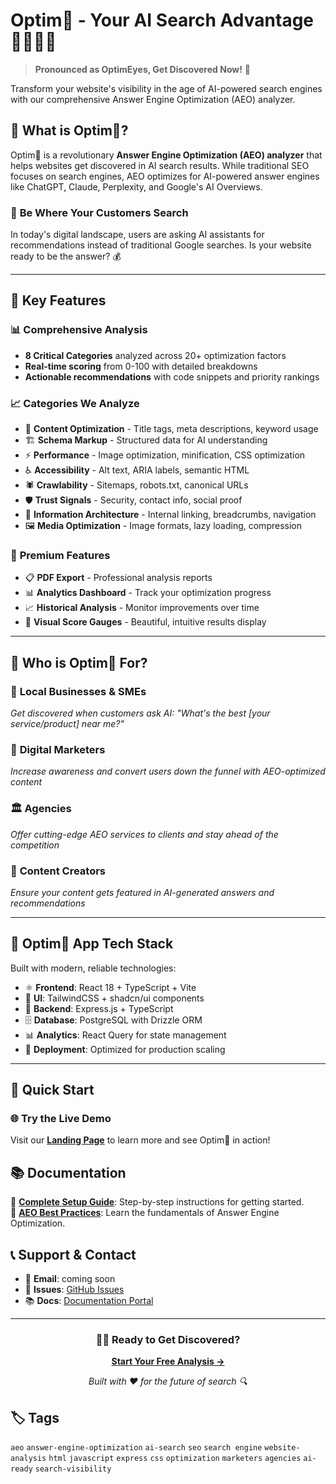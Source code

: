 
# Optim👀 - Your AI Search Advantage 👩🏽‍💻🔎

> **Pronounced as OptimEyes, Get Discovered Now!** 🚀

Transform your website's visibility in the age of AI-powered search engines with our comprehensive Answer Engine Optimization (AEO) analyzer.

## 🌟 What is Optim👀?

Optim👀 is a revolutionary **Answer Engine Optimization (AEO) analyzer** that helps websites get discovered in AI search results. While traditional SEO focuses on search engines, AEO optimizes for AI-powered answer engines like ChatGPT, Claude, Perplexity, and Google's AI Overviews.

### 🎯 **Be Where Your Customers Search**

In today's digital landscape, users are asking AI assistants for recommendations instead of traditional Google searches. Is your website ready to be the answer? 💰

---

## 🚀 Key Features

### 📊 **Comprehensive Analysis**
- **8 Critical Categories** analyzed across 20+ optimization factors
- **Real-time scoring** from 0-100 with detailed breakdowns
- **Actionable recommendations** with code snippets and priority rankings

### 📈 **Categories We Analyze**
- 🎯 **Content Optimization** - Title tags, meta descriptions, keyword usage
- 🏗️ **Schema Markup** - Structured data for AI understanding
- ⚡ **Performance** - Image optimization, minification, CSS optimization
- ♿ **Accessibility** - Alt text, ARIA labels, semantic HTML
- 🕷️ **Crawlability** - Sitemaps, robots.txt, canonical URLs
- 🛡️ **Trust Signals** - Security, contact info, social proof
- 🔗 **Information Architecture** - Internal linking, breadcrumbs, navigation
- 🖼️ **Media Optimization** - Image formats, lazy loading, compression

### 💎 **Premium Features**
- 📋 **PDF Export** - Professional analysis reports
- 📊 **Analytics Dashboard** - Track your optimization progress
- 📈 **Historical Analysis** - Monitor improvements over time
- 🎨 **Visual Score Gauges** - Beautiful, intuitive results display

---

## 🎯 Who is Optim👀 For?

### 🏢 **Local Businesses & SMEs**
*Get discovered when customers ask AI: "What's the best [your service/product] near me?"*

### 📢 **Digital Marketers**
*Increase awareness and convert users down the funnel with AEO-optimized content*

### 🏛️ **Agencies**
*Offer cutting-edge AEO services to clients and stay ahead of the competition*

### 🎨 **Content Creators**
*Ensure your content gets featured in AI-generated answers and recommendations*

---

## 🔧 Optim👀 App Tech Stack

Built with modern, reliable technologies:

- ⚛️ **Frontend**: React 18 + TypeScript + Vite
- 🎨 **UI**: TailwindCSS + shadcn/ui components
- 🔧 **Backend**: Express.js + TypeScript
- 🗄️ **Database**: PostgreSQL with Drizzle ORM
- 📊 **Analytics**: React Query for state management
- 🎯 **Deployment**: Optimized for production scaling

---

## 🚀 Quick Start

### 🌐 **Try the Live Demo**
Visit our [**Landing Page**](INSERT-LANDING-PAGE-LINK) to learn more and see Optim👀 in action!

## 📚 Documentation
📖 **[Complete Setup Guide](INSERT-DOCUMENTATION-LINK)**: Step-by-step instructions for getting started. </br>
🎯 **[AEO Best Practices](INSERT-BEST-PRACTICES-LINK)**: Learn the fundamentals of Answer Engine Optimization.

## 📞 Support & Contact

- 📧 **Email**: coming soon
- 🐛 **Issues**: [GitHub Issues](https://github.com/your-username/aeo-site/issues)
- 📚 **Docs**: [Documentation Portal](INSERT-DOCUMENTATION-LINK-HERE)

---

<div align="center">

### 🌟👀 **Ready to Get Discovered?**

**[Start Your Free Analysis →](INSERT-APP-LINK)**

*Built with ❤️ for the future of search 🔍*

</div>

## 🏷️ Tags

`aeo` `answer-engine-optimization` `ai-search` `seo` `search engine` `website-analysis` `html` `javascript` `express` `css` `optimization` `marketers` `agencies` `ai-ready` `search-visibility`
